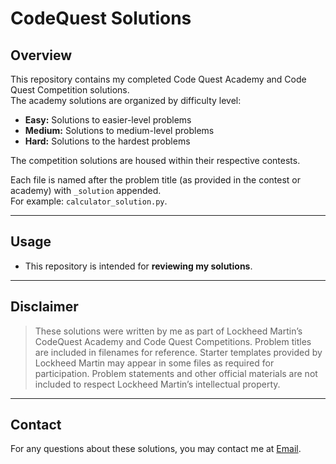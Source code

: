 # CodeQuest Solutions

## Overview
This repository contains my completed Code Quest Academy and Code Quest Competition solutions.  
The academy solutions are organized by difficulty level:

- **Easy:** Solutions to easier-level problems  
- **Medium:** Solutions to medium-level problems  
- **Hard:** Solutions to the hardest problems

The competition solutions are housed within their respective contests.

Each file is named after the problem title (as provided in the contest or academy) with `_solution` appended.  
For example: `calculator_solution.py`.

---

## Usage
- This repository is intended for **reviewing my solutions**.  

---

## Disclaimer
> These solutions were written by me as part of Lockheed Martin’s CodeQuest Academy and Code Quest Competitions.
> Problem titles are included in filenames for reference. 
> Starter templates provided by Lockheed Martin may appear in some files as required for participation. Problem statements and other official materials are not included to respect Lockheed Martin’s intellectual property.   

---

## Contact
For any questions about these solutions, you may contact me at [Email](villafane.trv@gmail.com).


